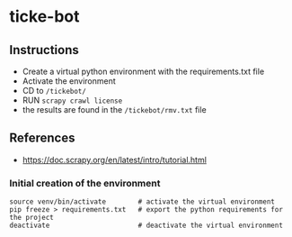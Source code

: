 # ticke-bot

## Instructions
- Create a virtual python environment with the requirements.txt file
- Activate the environment
- CD to `/tickebot/`
- RUN `scrapy crawl license`
- the results are found in the `/tickebot/rmv.txt` file


## References
- https://doc.scrapy.org/en/latest/intro/tutorial.html

### Initial creation of the environment
```
source venv/bin/activate        # activate the virtual environment
pip freeze > requirements.txt   # export the python requirements for the project
deactivate                      # deactivate the virtual environment
```